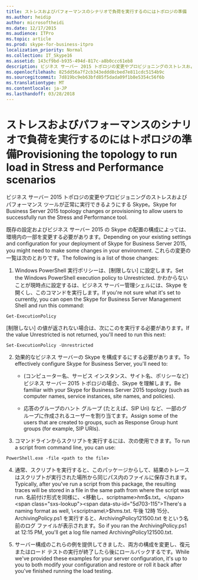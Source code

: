 ```yaml
---
title: ストレスおよびパフォーマンスのシナリオで負荷を実行するのにはトポロジの準備
ms.author: heidip
author: microsoftheidi
ms.date: 12/17/2015
ms.audience: ITPro
ms.topic: article
ms.prod: skype-for-business-itpro
localization_priority: Normal
ms.collection: IT_Skype16
ms.assetid: 143cf9bd-b935-494d-817c-a8b0ccc61eb8
description: ビジネス サーバー 2015 トポロジの変更やプロビジョニングのストレスおよびパフォーマンス ツールが正常に実行できるようにする Skype。
ms.openlocfilehash: 825dd56a7f2cb343eddd8cbed7e811cdc5154b9c
ms.sourcegitcommit: 7d819bc9eb63bfd85f5dada09f1b8e5354c56f6b
ms.translationtype: MT
ms.contentlocale: ja-JP
ms.lasthandoff: 03/28/2018
---
```

# <a name="provisioning-the-topology-to-run-load-in-stress-and-performance-scenarios"></a><span data-ttu-id="5d703-103">ストレスおよびパフォーマンスのシナリオで負荷を実行するのにはトポロジの準備</span><span class="sxs-lookup"><span data-stu-id="5d703-103">Provisioning the topology to run load in Stress and Performance scenarios</span></span>
 
<span data-ttu-id="5d703-104">ビジネス サーバー 2015 トポロジの変更やプロビジョニングのストレスおよびパフォーマンス ツールが正常に実行できるようにする Skype。</span><span class="sxs-lookup"><span data-stu-id="5d703-104">Skype for Business Server 2015 topology changes or provisioning to allow users to successfully run the Stress and Performance tool.</span></span>
  
<span data-ttu-id="5d703-105">既存の設定およびビジネス サーバー 2015 の Skype の配置の構成によっては、環境内の一部を変更する必要があります。</span><span class="sxs-lookup"><span data-stu-id="5d703-105">Depending on your existing settings and configuration for your deployment of Skype for Business Server 2015, you might need to make some changes in your environment.</span></span> <span data-ttu-id="5d703-106">これらの変更の一覧は次のとおりです。</span><span class="sxs-lookup"><span data-stu-id="5d703-106">The following is a list of those changes:</span></span>
  
1. <span data-ttu-id="5d703-107">Windows PowerShell 実行ポリシーは、[制限しない] に設定します。</span><span class="sxs-lookup"><span data-stu-id="5d703-107">Set the Windows PowerShell execution policy to Unrestricted.</span></span> <span data-ttu-id="5d703-108">かわからないことが現時点に設定するは、ビジネス サーバー管理シェルには、Skype を開くし、このコマンドを実行します。</span><span class="sxs-lookup"><span data-stu-id="5d703-108">If you're not sure what it's set to currently, you can open the Skype for Business Server Management Shell and run this command:</span></span>
    
  ```
  Get-ExecutionPolicy
  ```

  <span data-ttu-id="5d703-109">[制限しない] の値が返されない場合は、次にこのを実行する必要があります。</span><span class="sxs-lookup"><span data-stu-id="5d703-109">If the value Unrestricted is not returned, you'll need to run this next:</span></span>
    
  ```
  Set-ExecutionPolicy -Unrestricted
  ```

2. <span data-ttu-id="5d703-110">効果的なビジネス サーバーの Skype を構成するにする必要があります。</span><span class="sxs-lookup"><span data-stu-id="5d703-110">To effectively configure Skype for Business Server, you'll need to:</span></span>
    
    - <span data-ttu-id="5d703-111">(コンピューター名、サービス インスタンス、サイト名、ポリシーなど) ビジネス サーバー 2015 トポロジの場合、Skype を理解します。</span><span class="sxs-lookup"><span data-stu-id="5d703-111">Be familiar with your Skype for Business Server 2015 topology (such as computer names, service instances, site names, and policies).</span></span>
    
    - <span data-ttu-id="5d703-112">応答のグループのハント グループ (たとえば、SIP Uri) など、一部のグループに作成されるユーザーを割り当てます。</span><span class="sxs-lookup"><span data-stu-id="5d703-112">Assign some of the users that are created to groups, such as Response Group hunt groups (for example, SIP URIs).</span></span>
    
3. <span data-ttu-id="5d703-113">コマンドラインからスクリプトを実行するには、次の使用できます。</span><span class="sxs-lookup"><span data-stu-id="5d703-113">To run a script from command line, you can use:</span></span>
    
  ```
  PowerShell.exe -file <path to the file>
  ```

4. <span data-ttu-id="5d703-114">通常、スクリプトを実行すると、このパッケージからして、結果のトレースはスクリプトが実行された場所から同じパス内のファイルに保存されます。</span><span class="sxs-lookup"><span data-stu-id="5d703-114">Typically, after you've run a script from this package, the resulting traces will be stored in a file in the same path from where the script was run.</span></span> <span data-ttu-id="5d703-115">名前付け形式を同様に、\<移動し、scriptname\>$h$m$s.txt。</span><span class="sxs-lookup"><span data-stu-id="5d703-115">There's a naming format as well, \<scriptname\>$h$m$s.txt.</span></span> <span data-ttu-id="5d703-116">午後 12時 15分、ArchivingPolicy.ps1 を実行すると、ArchivingPolicy121500.txt をという名前のログ ファイルが表示されます。</span><span class="sxs-lookup"><span data-stu-id="5d703-116">So if you ran the ArchivingPolicy.ps1 at 12:15 PM, you'll get a log file named ArchivingPolicy121500.txt.</span></span>
    
5. <span data-ttu-id="5d703-117">サーバー構成のこれらの例を提供してきました、両方の構成を変更し、復元またはロード テストの実行が終了したら後にロールバックするです。</span><span class="sxs-lookup"><span data-stu-id="5d703-117">While we've provided these examples for your server configuration, it's up to you to both modify your configuration and restore or roll it back after you've finished running the load testing.</span></span>
    

